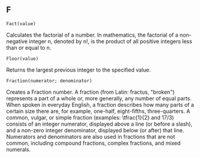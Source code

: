 F
---
```
Fact(value)
```

Calculates the factorial of a number. In mathematics, the factorial of a non-negative integer n, denoted by n!, is the product of all positive integers less than or equal to n.

```
Floor(value)
```

Returns the largest previous integer to the specified value.

```
Fraction(numerator; denominator)
```

Creates a Fraction number. A fraction (from Latin: fractus, "broken") represents a part of a whole or, more generally, any number of equal parts. When spoken in everyday English, a fraction describes how many parts of a certain size there are, for example, one-half, eight-fifths, three-quarters. A common, vulgar, or simple fraction (examples: \tfrac{1}{2} and 17/3) consists of an integer numerator, displayed above a line (or before a slash), and a non-zero integer denominator, displayed below (or after) that line. Numerators and denominators are also used in fractions that are not common, including compound fractions, complex fractions, and mixed numerals.